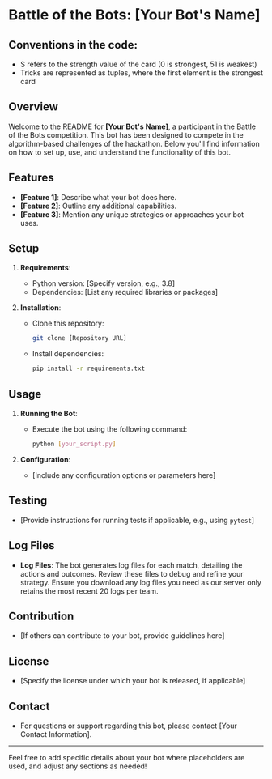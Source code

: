 # Battle of the Bots: [Your Bot's Name]

## Conventions in the code:
   - S refers to the strength value of the card (0 is strongest, 51 is weakest)
   - Tricks are represented as tuples, where the first element is the strongest card

## Overview

Welcome to the README for **[Your Bot's Name]**, a participant in the Battle of the Bots competition. This bot has been designed to compete in the algorithm-based challenges of the hackathon. Below you'll find information on how to set up, use, and understand the functionality of this bot.

## Features

- **[Feature 1]**: Describe what your bot does here.
- **[Feature 2]**: Outline any additional capabilities.
- **[Feature 3]**: Mention any unique strategies or approaches your bot uses.

## Setup

1. **Requirements**:
   - Python version: [Specify version, e.g., 3.8]
   - Dependencies: [List any required libraries or packages]

2. **Installation**:
   - Clone this repository:
     ```bash
     git clone [Repository URL]
     ```
   - Install dependencies:
     ```bash
     pip install -r requirements.txt
     ```

## Usage

1. **Running the Bot**:
   - Execute the bot using the following command:
     ```bash
     python [your_script.py]
     ```

2. **Configuration**:
   - [Include any configuration options or parameters here]

## Testing

- [Provide instructions for running tests if applicable, e.g., using `pytest`]

## Log Files

- **Log Files**: The bot generates log files for each match, detailing the actions and outcomes. Review these files to debug and refine your strategy. Ensure you download any log files you need as our server only retains the most recent 20 logs per team.

## Contribution

- [If others can contribute to your bot, provide guidelines here]

## License

- [Specify the license under which your bot is released, if applicable]

## Contact

- For questions or support regarding this bot, please contact [Your Contact Information].

---

Feel free to add specific details about your bot where placeholders are used, and adjust any sections as needed!
